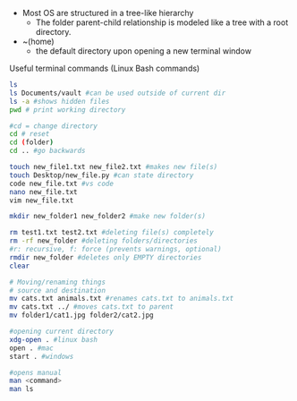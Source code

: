 > 
- Most OS are structured in a tree-like hierarchy
	- The folder parent-child relationship is modeled like a tree with a root directory.
- ~(home)
	- the default directory upon opening a new terminal window

Useful terminal commands (Linux Bash commands)
```bash
ls 
ls Documents/vault #can be used outside of current dir
ls -a #shows hidden files
pwd # print working directory

#cd = change directory
cd # reset
cd (folder)
cd .. #go backwards

touch new_file1.txt new_file2.txt #makes new file(s) 
touch Desktop/new_file.py #can state directory
code new_file.txt #vs code
nano new_file.txt
vim new_file.txt

mkdir new_folder1 new_folder2 #make new folder(s)

rm test1.txt test2.txt #deleting file(s) completely
rm -rf new_folder #deleting folders/directories
#r: recursive, f: force (prevents warnings, optional)
rmdir new_folder #deletes only EMPTY directories
clear

# Moving/renaming things
# source and destination
mv cats.txt animals.txt #renames cats.txt to animals.txt
mv cats.txt ../ #moves cats.txt to parent
mv folder1/cat1.jpg folder2/cat2.jpg

#opening current directory
xdg-open . #linux bash
open . #mac
start . #windows

#opens manual 
man <command>
man ls
```